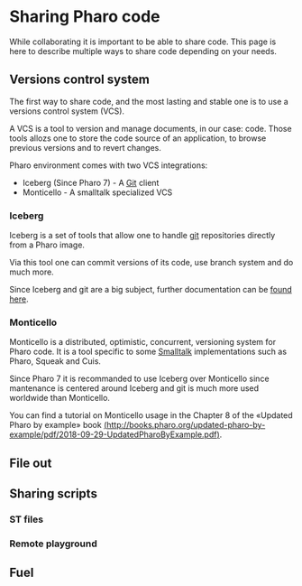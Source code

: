 # Sharing Pharo code

While collaborating it is important to be able to share code. This page is here to describe multiple ways to share code depending on your needs.

## Versions control system

The first way to share code, and the most lasting and stable one is to use a versions control system (VCS).

A VCS is a tool to version and manage documents, in our case: code. Those tools allozs one to store the code source of an application, to browse previous versions and to revert changes.

Pharo environment comes with two VCS integrations:
- Iceberg (Since Pharo 7) - A [Git](https://git-scm.com/) client
- Monticello - A smalltalk specialized VCS

### Iceberg 

Iceberg is a set of tools that allow one to handle [git](https://git-scm.com/) repositories directly from a Pharo image.

Via this tool one can commit versions of its code, use branch system and do much more. 

Since Iceberg and git are a big subject, further documentation can be [found here](SettingUpANewProject.md).

### Monticello 

Monticello is a distributed, optimistic, concurrent, versioning system for Pharo code. It is a tool specific to some [Smalltalk](Glossary.md#smalltalk) implementations such as Pharo, Squeak and Cuis.

Since Pharo 7 it is recommanded to use Iceberg over Monticello since mantenance is centered around Iceberg and git is much more used worldwide than Monticello.

You can find a tutorial on Monticello usage in the Chapter 8 of the «Updated Pharo by example» book [(http://books.pharo.org/updated-pharo-by-example/pdf/2018-09-29-UpdatedPharoByExample.pdf)](http://books.pharo.org/updated-pharo-by-example/pdf/2018-09-29-UpdatedPharoByExample.pdf).

## File out 

## Sharing scripts

### ST files 

### Remote playground 

## Fuel 